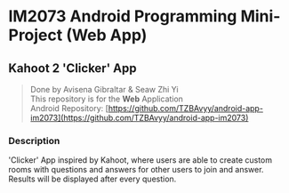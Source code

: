 # IM2073 Android Programming Mini-Project (Web App)
## Kahoot 2 'Clicker' App
> Done by Avisena Gibraltar & Seaw Zhi Yi  
> This repository is for the **Web** Application  
> Android Repository: [https://github.com/TZBAvyy/android-app-im2073](https://github.com/TZBAvyy/android-app-im2073)
### Description
'Clicker' App inspired by Kahoot, where users are able to create custom rooms with questions and answers for other users to join and answer. Results will be displayed after every question.
